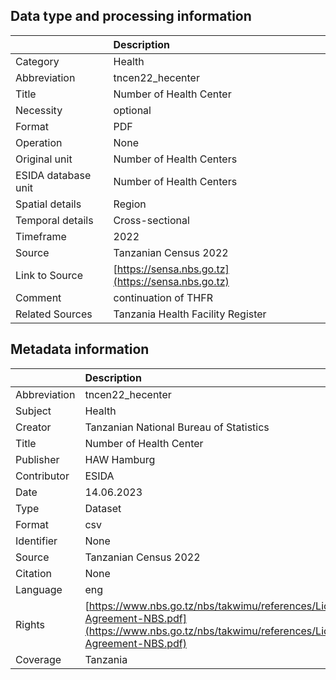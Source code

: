 ## Data type and processing information 

|                     | Description                                        |
|:--------------------|:---------------------------------------------------|
| Category            | Health                                             |
| Abbreviation        | tncen22_hecenter                                   |
| Title               | Number of Health Center                            |
| Necessity           | optional                                           |
| Format              | PDF                                                |
| Operation           | None                                               |
| Original unit       | Number of Health Centers                           |
| ESIDA database unit | Number of Health Centers                           |
| Spatial details     | Region                                             |
| Temporal details    | Cross-sectional                                    |
| Timeframe           | 2022                                               |
| Source              | Tanzanian Census 2022                              |
| Link to Source      | [https://sensa.nbs.go.tz](https://sensa.nbs.go.tz) |
| Comment             | continuation of THFR                               |
| Related Sources     | Tanzania Health Facility Register                  |

## Metadata information 

|              | Description                                                                                                                                      |
|:-------------|:-------------------------------------------------------------------------------------------------------------------------------------------------|
| Abbreviation | tncen22_hecenter                                                                                                                                 |
| Subject      | Health                                                                                                                                           |
| Creator      | Tanzanian National Bureau of Statistics                                                                                                          |
| Title        | Number of Health Center                                                                                                                          |
| Publisher    | HAW Hamburg                                                                                                                                      |
| Contributor  | ESIDA                                                                                                                                            |
| Date         | 14.06.2023                                                                                                                                       |
| Type         | Dataset                                                                                                                                          |
| Format       | csv                                                                                                                                              |
| Identifier   | None                                                                                                                                             |
| Source       | Tanzanian Census 2022                                                                                                                            |
| Citation     | None                                                                                                                                             |
| Language     | eng                                                                                                                                              |
| Rights       | [https://www.nbs.go.tz/nbs/takwimu/references/Licence-Agreement-NBS.pdf](https://www.nbs.go.tz/nbs/takwimu/references/Licence-Agreement-NBS.pdf) |
| Coverage     | Tanzania                                                                                                                                         |